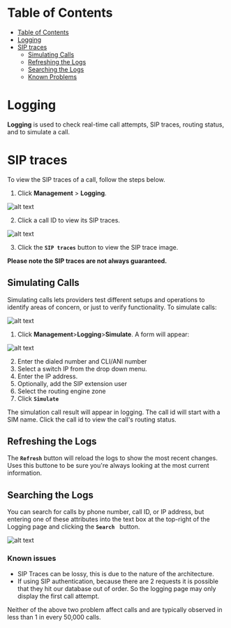 # Table of Contents

- [Table of Contents](#table-of-contents)
- [Logging](#logging)
- [SIP traces](#sip-traces)
    - [Simulating Calls](#simulating-calls)
    - [Refreshing the Logs](#refreshing-the-logs)
    - [Searching the Logs](#searching-the-logs)
    - [Known Problems](#known-problems)

# Logging

**Logging** is used to check real-time call attempts, SIP traces, routing status, and to simulate a call.

# SIP traces
To view the SIP traces of a call, follow the steps below.

1. Click **Management** > **Logging**.

![alt text][logging-1]

2. Click a call ID to view its SIP traces.

![alt text][logging-2]

3. Click the **`SIP traces`** button to view the SIP trace image.

**Please note the SIP traces are not always guaranteed.**

## Simulating Calls
Simulating calls lets providers test different setups and operations to identify areas of concern, or just to verify functionality.  To simulate calls:

![alt text][logging-3]

1. Click **Management**>**Logging**>**Simulate**. A form will appear:

![alt text][logging-4]

2. Enter the dialed number and CLI/ANI number
3. Select a switch IP from the drop down menu.
4. Enter the IP address.
5. Optionally, add the SIP extension user
6. Select the routing engine zone
7.  Click **`Simulate`**

The simulation call result will appear in logging. The call id will start with a SIM name. Click the call id to view the call's routing status.

## Refreshing the Logs

The **`Refresh`** button will reload the logs to show the most recent changes.  Uses this buttone to be sure you're always looking at the most current information.

## Searching the Logs

You can search for calls by phone number, call ID, or IP address, but entering one of these attributes into the text box at the top-right of the Logging page and clicking the **`Search `** button.

![alt text][logging-6]

[logging-1]: https://raw.githubusercontent.com/digipigeon/connexcs-user-docs/master/new-images/233.png "logging-1"
[logging-2]: https://raw.githubusercontent.com/digipigeon/connexcs-user-docs/master/new-images/234.png "logging-2"
[logging-3]: https://raw.githubusercontent.com/digipigeon/connexcs-user-docs/master/new-images/235.png "logging-3"
[logging-4]: https://raw.githubusercontent.com/digipigeon/connexcs-user-docs/master/new-images/236.png "logging-4"
[logging-5]: https://raw.githubusercontent.com/digipigeon/connexcs-user-docs/master/new-images/237.png "logging-5"
[logging-6]: https://raw.githubusercontent.com/digipigeon/connexcs-user-docs/master/new-images/238.png "logging-6"



[logging-dashboard-new]: https://raw.githubusercontent.com/digipigeon/connexcs-user-docs/master/img/logging-dashboard-new.png "logging-dashboard"

[simulate]: https://raw.githubusercontent.com/digipigeon/connexcs-user-docs/master/img/simulate.png "simulate"

[simulate-call]: https://raw.githubusercontent.com/digipigeon/connexcs-user-docs/master/img/simulate-call.png "simulate-call"

[lookup]: https://raw.githubusercontent.com/digipigeon/connexcs-user-docs/master/img/lookup.png "lookup"

[lookup-query]: https://raw.githubusercontent.com/digipigeon/connexcs-user-docs/master/img/lookup-query.png "lookup-query"

[refresh]: https://raw.githubusercontent.com/digipigeon/connexcs-user-docs/master/img/refresh.png "refresh"

[sip-trace-1]: https://raw.githubusercontent.com/digipigeon/connexcs-user-docs/master/new-img/sip-trace-1.png "sip trace 1"

[sip-trace-2]: https://raw.githubusercontent.com/digipigeon/connexcs-user-docs/master/new-img/sip-trace-2.png "sip trace 2"

[sip-trace-3]: https://raw.githubusercontent.com/digipigeon/connexcs-user-docs/master/new-img/sip-trace-3.png "sip trace 3"

[sip-trace-4]: https://raw.githubusercontent.com/digipigeon/connexcs-user-docs/master/new-img/sip-trace-4.png "sip trace 4"

 
[attempts1]: https://raw.githubusercontent.com/digipigeon/connexcs-user-docs/master/img/attempts1.png "attempts1"

[simulate-1]: https://raw.githubusercontent.com/digipigeon/connexcs-user-docs/master/new-img/simulate-1.png "simulate-1"
[lookup-1]: https://raw.githubusercontent.com/digipigeon/connexcs-user-docs/master/new-img/lookup-1.png "lookup-1"
[lookup-2]: https://raw.githubusercontent.com/digipigeon/connexcs-user-docs/master/new-img/lookup-2.png "lookup-2"
[lookup-3]: https://raw.githubusercontent.com/digipigeon/connexcs-user-docs/master/new-img/lookup-3.png "lookup-3"
[lookup-4]: https://raw.githubusercontent.com/digipigeon/connexcs-user-docs/master/new-img/lookup-4.png "lookup-4"

### Known issues
- SIP Traces can be lossy, this is due to the nature of the architecture.
- If using SIP authentication, because there are 2 requests it is possible that they hit our database out of order. So the logging page may only display the first call attempt.

Neither of the above two problem affect calls and are typically observed in less than 1 in every 50,000 calls.

